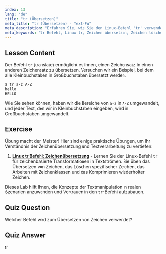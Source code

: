 ```yaml
---
index: 13
lang: "de"
title: "tr (Übersetzen)"
meta_title: "tr (Übersetzen) - Text-Fu"
meta_description: "Erfahren Sie, wie Sie den Linux-Befehl 'tr' verwenden, um Zeichen zu übersetzen und zu löschen. Verstehen Sie die Zeichenübersetzung mit Beispielen und Übungen. Beginnen Sie Ihre Linux-Reise!"
meta_keywords: "tr Befehl, Linux tr, Zeichen übersetzen, Zeichen löschen, Linux Tutorial, Linux für Anfänger, Linux Anleitung"
---
```


## Lesson Content

Der Befehl `tr` (translate) ermöglicht es Ihnen, einen Zeichensatz in einen anderen Zeichensatz zu übersetzen. Versuchen wir ein Beispiel, bei dem alle Kleinbuchstaben in Großbuchstaben übersetzt werden.

```bash
$ tr a-z A-Z
hello
HELLO
```

Wie Sie sehen können, haben wir die Bereiche von `a-z` in `A-Z` umgewandelt, und jeder Text, den wir in Kleinbuchstaben eingeben, wird in Großbuchstaben umgewandelt.

## Exercise

Übung macht den Meister! Hier sind einige praktische Übungen, um Ihr Verständnis der Zeichenübersetzung und Textverarbeitung zu vertiefen:

1. **[Linux tr Befehl: Zeichenübersetzung](https://labex.io/de/labs/linux-linux-tr-command-character-translating-219198)** - Lernen Sie den Linux-Befehl `tr` für zeichenbasierte Transformationen in Textströmen. Sie üben das Übersetzen von Zeichen, das Löschen spezifischer Zeichen, das Arbeiten mit Zeichenklassen und das Komprimieren wiederholter Zeichen.

Dieses Lab hilft Ihnen, die Konzepte der Textmanipulation in realen Szenarien anzuwenden und Vertrauen in den `tr`-Befehl aufzubauen.

## Quiz Question

Welcher Befehl wird zum Übersetzen von Zeichen verwendet?

## Quiz Answer

tr
